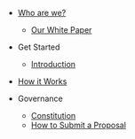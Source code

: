- [Who are we?](/README.md)

  - [Our White Paper](/ContinuumDAO/WhitePaper.md)

- Get Started
  - [Introduction](/ContinuumDAO/Introduction.md)

- [How it Works](/ContinuumDAO/HowItWorks.md)

- Governance
  - [Constitution](/ContinuumDAO/Constitution.md)
  - [How to Submit a Proposal](/ContinuumDAO/ProposalHowToSubmit.md)
